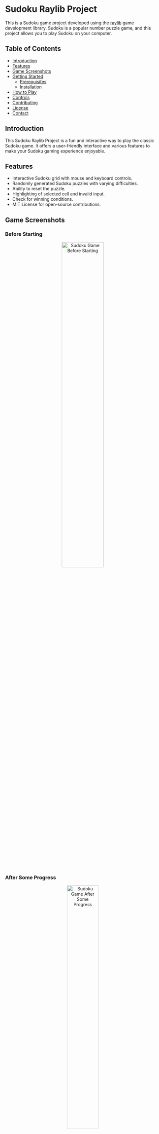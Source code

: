 # Sudoku Raylib Project

This is a Sudoku game project developed using the [raylib](https://www.raylib.com/) game development library. Sudoku is a popular number puzzle game, and this project allows you to play Sudoku on your computer.

## Table of Contents
- [Introduction](#introduction)
- [Features](#features)
- [Game Screenshots](#game-screenshots)
- [Getting Started](#getting-started)
  - [Prerequisites](#prerequisites)
  - [Installation](#installation)
- [How to Play](#how-to-play)
- [Controls](#controls)
- [Contributing](#contributing)
- [License](#license)
- [Contact](#contact)

## Introduction

This Sudoku Raylib Project is a fun and interactive way to play the classic Sudoku game. It offers a user-friendly interface and various features to make your Sudoku gaming experience enjoyable.

## Features

- Interactive Sudoku grid with mouse and keyboard controls.
- Randomly generated Sudoku puzzles with varying difficulties.
- Ability to reset the puzzle.
- Highlighting of selected cell and invalid input.
- Check for winning conditions.
- MIT License for open-source contributions.

## Game Screenshots

### Before Starting

<div align="center">
  <img src="https://github.com/Skofficial2007/Sudoku_Raylib_Project/assets/94291950/e6bdd775-8867-438b-9dfc-6c60a60128c7" width="52%" alt="Sudoku Game Before Starting">
</div>

### After Some Progress

<div align="center">
  <img src="https://github.com/Skofficial2007/Sudoku_Raylib_Project/assets/94291950/573daeba-3329-4c35-a51e-b599154c510e" width="45%" alt="Sudoku Game After Some Progress">
</div>

## Getting Started

Follow these instructions to get a copy of the project up and running on your local machine.

### Prerequisites

You need the following software installed on your computer:

- [CMake](https://cmake.org/) (version 3.0 or higher)
- A C/C++ compiler (e.g., [GCC](https://gcc.gnu.org/) or [Visual Studio](https://visualstudio.microsoft.com/))
- [raylib](https://www.raylib.com/): This project uses raylib for graphics and input handling.

### Installation

1. Clone the repository to your local machine:

   ```bash
   git clone https://github.com/Skofficial2007/Sudoku_Raylib_Project.git
   ```

2. Build the project using CMake:

   ```bash
   cd Sudoku_Raylib_Project
   mkdir build
   cd build
   cmake ..
   cmake --build .
   ```

3. Run the Sudoku game:

   ```bash
   ./Sudoku_Raylib_Project
   ```

## How to Play

- Use the arrow keys to navigate the Sudoku grid.
- Click on a cell to select it, and then use the number keys (1-9) or the numeric keypad keys (1-9) to input numbers.
- Press the Backspace key or Delete key to clear a cell.
- The game checks for incorrect numbers and highlights them in red.
- You can reset the puzzle to its initial state by clicking the "Reset" button.

## Controls

- Arrow keys: Move the selected cell.
- Number keys (1-9): Input numbers into the selected cell.
- Numeric keypad keys (1-9): Input numbers into the selected cell.
- Backspace key or Delete key: Clear the selected cell.
- Mouse click: Select a cell.
- Left-click on the "Reset" button: Reset the puzzle.

## Contributing

Contributions to this project are welcome! If you have any improvements, bug fixes, or new features to propose, please create a pull request. For major changes, please open an issue first to discuss the changes.

## License

This project is licensed under the MIT License - see the [LICENSE](LICENSE) file for details.

## Contact

If you have any questions or suggestions regarding this project, you can contact the author:

- Email: [skbtech2021@gmail.com](mailto:skbtech2021@gmail.com)

Happy Sudoku solving!
